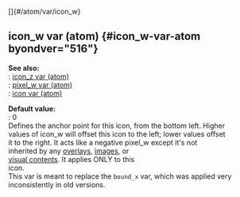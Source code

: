 []{#/atom/var/icon_w}    
## icon_w var (atom) {#icon_w-var-atom byondver="516"}    
**See also:**    
:   [icon_z var (atom)](/ref/atom/var/icon_z/icon_z.md)    
:   [pixel_w var (atom)](/ref/atom/var/pixel_w/pixel_w.md)    
:   [icon var (atom)](/ref/atom/var/icon/icon.md)    
<!-- -->    
**Default value:**    
:   0    
Defines the anchor point for this icon, from the bottom left. Higher    
values of icon_w will offset this icon to the left; lower values offset    
it to the right. It acts like a negative pixel_w except it\'s not    
inherited by any [overlays](/ref/atom/var/overlays/overlays.md), [images](/ref/image/image.md), or    
[visual contents](/ref/atom/var/vis_contents/vis_contents.md). It applies ONLY to this    
icon.    
This var is meant to replace the `bound_x` var, which was applied very    
inconsistently in old versions.  